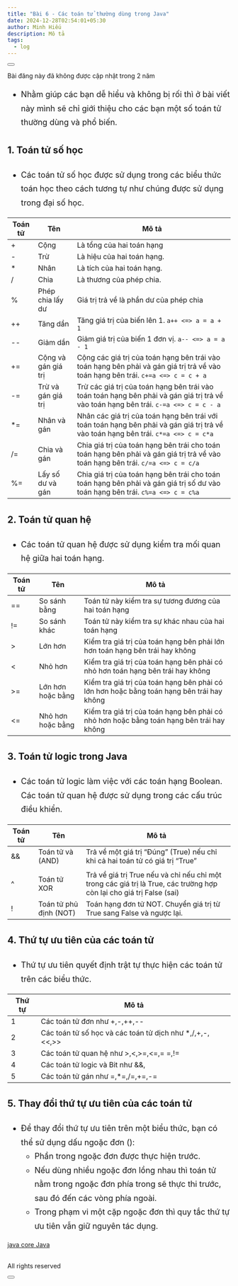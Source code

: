 ```yaml
---
title: "Bài 6 - Các toán tử thường dùng trong Java"
date: 2024-12-28T02:54:01+05:30
author: Minh Hiếu
description: Mô tả
tags:
  - log
---
```


<div class="post-body__main post-content"><article class="post-content">
        <div class="d-md-flex align-items-top justify-content-between"><div data-v-4365a2a0="" class="tags d-flex flex-wrap align-items-center">  </div> <div class="post__menu"><div class="el-dropdown"><button type="button" class="el-button p-0 el-button--text text-muted el-dropdown-selfdefine" data-tippy="" data-original-title="Hiển thị các hành động" aria-haspopup="list" aria-controls="dropdown-menu-6781" role="button" tabindex="0"><!----><i class="post__menu__more el-icon-more-outline"></i><!----></button> <ul class="el-dropdown-menu el-popper el-dropdown-menu--medium" id="dropdown-menu-6781" style="display: none;"><!----> <li tabindex="-1" class="el-dropdown-menu__item"><!----><i aria-hidden="true" class="fa fa-flag-o pr-0 mr-05"></i>
                Báo cáo
            </li> <li tabindex="-1" class="el-dropdown-menu__item"><!----><i aria-hidden="true" class="fa fa-plus-square-o pr-0 mr-05"></i>
                Thêm vào series của tôi
            </li> <!----> <!----> <!----> <!----> <!----> <!----></ul></div> <!----> <!----> <!----> <!----> <!----></div></div> <!----> <div><div role="alert" class="el-alert mt-1 el-alert--warning is-light"><i class="el-alert__icon el-icon-warning is-big"></i><div class="el-alert__content"><!----><p class="el-alert__description">
            Bài đăng này đã không được cập nhật trong 2 năm
        </p><!----><i class="el-alert__closebtn el-icon-close"></i></div></div></div> <div class="article-content__body my-2 flex-fill"><div class="md-contents" style="font-size: 18px; line-height: 1.75;"><ul>
<li>Nhằm giúp các bạn dễ hiểu và không bị rối thì ở bài viết này mình sẽ chỉ giới thiệu cho các bạn một số toán tử thường dùng và phổ biến.</li>
</ul>
<h3 id="_1-toan-tu-so-hoc-0">1. Toán tử số học</h3>
<ul>
<li>Các toán tử số học được sử dụng trong các biểu thức toán học theo cách tương tự như chúng được sử dụng trong đại số học.</li>
</ul>
<table>
<thead>
<tr>
<th>Toán tử</th>
<th>Tên</th>
<th>Mô tả</th>
</tr>
</thead>
<tbody>
<tr>
<td>+</td>
<td>Cộng</td>
<td>Là tổng của hai toán hạng</td>
</tr>
<tr>
<td>-</td>
<td>Trừ</td>
<td>Là hiệu của hai toán hạng.</td>
</tr>
<tr>
<td>*</td>
<td>Nhân</td>
<td>Là tích của hai toán hạng.</td>
</tr>
<tr>
<td>/</td>
<td>Chia</td>
<td>Là thương của phép chia.</td>
</tr>
<tr>
<td>%</td>
<td>Phép chia lấy dư</td>
<td>Giá trị trả về là phần dư của phép chia</td>
</tr>
<tr>
<td>++</td>
<td>Tăng dần</td>
<td>Tăng giá trị của biến lên 1. <code>a++ &lt;=&gt; a = a + 1</code></td>
</tr>
<tr>
<td>--</td>
<td>Giảm dần</td>
<td>Giảm giá trị của biến 1 đơn vị. <code>a-- &lt;=&gt; a = a - 1</code></td>
</tr>
<tr>
<td>+=</td>
<td>Cộng và gán giá trị</td>
<td>Cộng các giá trị của toán hạng bên trái vào toán hạng bên phải và gán giá trị trả về vào toán hạng bên trái. <code>c+=a &lt;=&gt; c = c + a</code></td>
</tr>
<tr>
<td>-=</td>
<td>Trừ và gán giá trị</td>
<td>Trừ các giá trị của toán hạng bên trái vào toán toán hạng bên phải và gán giá trị trả về vào toán hạng bên trái. <code>c-=a &lt;=&gt; c = c - a</code></td>
</tr>
<tr>
<td>*=</td>
<td>Nhân và gán</td>
<td>Nhân các giá trị của toán hạng bên trái với toán toán hạng bên phải và gán giá trị trả về vào toán hạng bên trái. <code>c*=a &lt;=&gt; c = c*a</code></td>
</tr>
<tr>
<td>/=</td>
<td>Chia và gán</td>
<td>Chia giá trị của toán hạng bên trái cho toán toán hạng bên phải và gán giá trị trả về vào toán hạng bên trái. <code>c/=a &lt;=&gt; c = c/a</code></td>
</tr>
<tr>
<td>%=</td>
<td>Lấy số dư và gán</td>
<td>Chia giá trị của toán hạng bên trái cho toán toán hạng bên phải và gán giá trị số dư vào toán hạng bên trái. <code>c%=a &lt;=&gt; c = c%a</code></td>
</tr>
</tbody>
</table>
<h3 id="_2-toan-tu-quan-he-1">2. Toán tử quan hệ</h3>
<ul>
<li>Các toán tử quan hệ được sử dụng kiểm tra mối quan hệ giữa hai toán hạng.</li>
</ul>
<table>
<thead>
<tr>
<th>Toán tử</th>
<th>Tên</th>
<th>Mô tả</th>
</tr>
</thead>
<tbody>
<tr>
<td>==</td>
<td>So sánh bằng</td>
<td>Toán tử này kiểm tra sự tương đương của hai toán hạng</td>
</tr>
<tr>
<td>!=</td>
<td>So sánh khác</td>
<td>Toán tử này kiểm tra sự khác nhau của hai toán hạng</td>
</tr>
<tr>
<td>&gt;</td>
<td>Lớn hơn</td>
<td>Kiểm tra giá trị của toán hạng bên phải lớn hơn toán hạng bên trái hay không</td>
</tr>
<tr>
<td>&lt;</td>
<td>Nhỏ hơn</td>
<td>Kiểm tra giá trị của toán hạng bên phải có nhỏ hơn toán hạng bên trái hay không</td>
</tr>
<tr>
<td>&gt;=</td>
<td>Lớn hơn hoặc bằng</td>
<td>Kiểm tra giá trị của toán hạng bên phải có lớn hơn hoặc bằng toán hạng bên trái hay không</td>
</tr>
<tr>
<td>&lt;=</td>
<td>Nhỏ hơn hoặc bằng</td>
<td>Kiểm tra giá trị của toán hạng bên phải có nhỏ hơn hoặc bằng toán hạng bên trái hay không</td>
</tr>
</tbody>
</table>
<h3 id="_3-toan-tu-logic-trong-java-2">3. Toán tử logic trong Java</h3>
<ul>
<li>Các toán tử logic làm việc với các toán hạng Boolean. Các toán tử quan hệ được sử dụng trong các cấu trúc điều khiển.</li>
</ul>
<table>
<thead>
<tr>
<th>Toán tử</th>
<th>Tên</th>
<th>Mô tả</th>
</tr>
</thead>
<tbody>
<tr>
<td>&amp;&amp;</td>
<td>Toán tử và (AND)</td>
<td>Trả về một giá trị “Đúng” (True) nếu chỉ khi cả hai toán tử có giá trị “True”</td>
</tr>
<tr>
<td></td>
<td></td>
<td></td>
</tr>
<tr>
<td>^</td>
<td>Toán tử XOR</td>
<td>Trả về giá trị True nếu và chỉ nếu chỉ một trong các giá trị là True, các trường hợp còn lại cho giá trị False (sai)</td>
</tr>
<tr>
<td>!</td>
<td>Toán tử phủ định (NOT)</td>
<td>Toán hạng đơn tử NOT. Chuyển giá trị từ True sang False và ngược lại.</td>
</tr>
</tbody>
</table>
<h3 id="_4-thu-tu-uu-tien-cua-cac-toan-tu-3">4. Thứ tự ưu tiên của các toán tử</h3>
<ul>
<li>Thứ tự ưu tiên quyết định trật tự thực hiện các toán tử trên các biểu thức.</li>
</ul>
<table>
<thead>
<tr>
<th>Thứ tự</th>
<th>Mô tả</th>
</tr>
</thead>
<tbody>
<tr>
<td>1</td>
<td>Các toán tử đơn như +,-,++,--</td>
</tr>
<tr>
<td>2</td>
<td>Các toán tử số học và các toán tử dịch như *,/,+,-,&lt;&lt;,&gt;&gt;</td>
</tr>
<tr>
<td>3</td>
<td>Các toán tử quan hệ như &gt;,&lt;,&gt;=,&lt;=,= =,!=</td>
</tr>
<tr>
<td>4</td>
<td>Các toán tử logic và Bit như &amp;&amp;,</td>
</tr>
<tr>
<td>5</td>
<td>Các toán tử gán như =,*=,/=,+=,-=</td>
</tr>
</tbody>
</table>
<h3 id="_5-thay-doi-thu-tu-uu-tien-cua-cac-toan-tu-4">5. Thay đổi thứ tự ưu tiên của các toán tử</h3>
<ul>
<li>Để thay đổi thứ tự ưu tiên trên một biểu thức, bạn có thể sử dụng dấu ngoặc đơn ():
<ul>
<li>Phần trong ngoặc đơn được thực hiện trước.</li>
<li>Nếu dùng nhiều ngoặc đơn lồng nhau thì toán tử nằm trong ngoặc đơn phía trong sẽ thực thi trước, sau đó đến các vòng phía ngoài.</li>
<li>Trong phạm vi một cặp ngoặc đơn thì quy tắc thứ tự ưu tiên vẫn giữ nguyên tác dụng.</li>
</ul>
</li>
</ul>
</div> <!----></div> <!----> <div data-v-4365a2a0="" class="tags d-flex flex-wrap align-items-center"> <a data-v-19d5ce29="" data-v-4365a2a0="" href="/tags/java-core" class="el-tag tag el-tag--info el-tag--medium">
        java core
    </a><a data-v-19d5ce29="" data-v-4365a2a0="" href="/tags/java" class="el-tag tag el-tag--info el-tag--medium">
        Java
    </a> </div> <br> <p title="People cannot distribute, remix, adapt, and build upon this workwithout author's permission (or as permitted by fair use)." class="license-text text-muted">
    All rights reserved
</p> <div class="post-footer d-flex align-items-center justify-content-end mb-2"><div data-v-235dd1c0="" class="social-sharing mr-1 social-sharing--vertical social-sharing--medium"><a data-v-235dd1c0="" tooltip-placement="bottom" rel="noopener" class="link link--muted link--muted" data-tippy="" data-original-title="Chia sẻ liên kết đến trang này trên Facebook"><i data-v-235dd1c0="" aria-hidden="true" class="fa fa-facebook"></i></a> <a data-v-235dd1c0="" tooltip-placement="bottom" rel="noopener" class="link link--muted link--muted" data-tippy="" data-original-title="Chia sẻ liên kết đến trang này trên Twitter"><i data-v-235dd1c0="" aria-hidden="true" class="fa fa-twitter"></i></a></div> <div class="post__menu"><div class="el-dropdown"><button type="button" class="el-button p-0 el-button--text text-muted el-dropdown-selfdefine" data-tippy="" data-original-title="Hiển thị các hành động" aria-haspopup="list" aria-controls="dropdown-menu-654" role="button" tabindex="0"><!----><i class="post__menu__more el-icon-more-outline"></i><!----></button> <ul class="el-dropdown-menu el-popper el-dropdown-menu--medium" id="dropdown-menu-654" style="display: none;"><!----> <li tabindex="-1" class="el-dropdown-menu__item"><!----><i aria-hidden="true" class="fa fa-flag-o pr-0 mr-05"></i>
                Báo cáo
            </li> <li tabindex="-1" class="el-dropdown-menu__item"><!----><i aria-hidden="true" class="fa fa-plus-square-o pr-0 mr-05"></i>
                Thêm vào series của tôi
            </li> <!----> <!----> <!----> <!----> <!----> <!----></ul></div> <!----> <!----> <!----> <!----> <!----></div></div></article></div>
